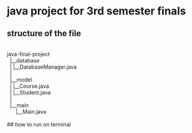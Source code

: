 # java project for 3rd semester finals

## structure of the file
<br>
java-final-project<br>
‎ ‎ |__database<br>    
‎ ‎ |‎   |__DatabaseManager.java<br>   
‎ ‎ |<br>
‎ ‎ |__model<br>
‎ ‎ |   |__Course.java<br>
‎ ‎ |   |__Student.java<br>
‎ ‎ |<br>
‎ ‎ |__main<br>
‎ ‎ ‎ ‎ ‎ ‎ |__Main.java<br>
<br>
## how to run on terminal 
